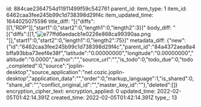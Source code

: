 id: 884cae2364754d11911499f59c542761
parent_id: 
item_type: 1
item_id: 6462caa3fee245b99c1d738398d29f4c
item_updated_time: 1644025075596
title_diff: "[{\"diffs\":[[1,\"RDP\"]],\"start1\":0,\"start2\":0,\"length1\":0,\"length2\":3}]"
body_diff: "[{\"diffs\":[[1,\"![e77ffd6aedacb1e0226e868ca99390aa.png](:/3481d350f61e459cbc69018baab4e2ba)\"]],\"start1\":0,\"start2\":0,\"length1\":0,\"length2\":75}]"
metadata_diff: {"new":{"id":"6462caa3fee245b99c1d738398d29f4c","parent_id":"84a4372aea8a4bffa93bba73eef4e38f","latitude":"0.00000000","longitude":"0.00000000","altitude":"0.0000","author":"","source_url":"","is_todo":0,"todo_due":0,"todo_completed":0,"source":"joplin-desktop","source_application":"net.cozic.joplin-desktop","application_data":"","order":0,"markup_language":1,"is_shared":0,"share_id":"","conflict_original_id":"","master_key_id":""},"deleted":[]}
encryption_cipher_text: 
encryption_applied: 0
updated_time: 2022-02-05T01:42:14.391Z
created_time: 2022-02-05T01:42:14.391Z
type_: 13
